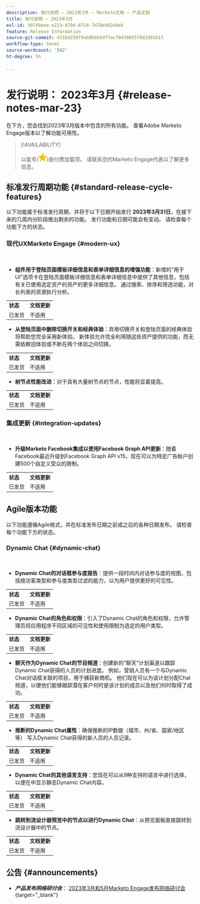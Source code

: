 ```yaml
---
description: 发行说明 — 2023年3月 — Marketo文档 — 产品文档
title: 发行说明 — 2023年3月
exl-id: 3074beee-e223-4794-8714-7d78e9d2d4eb
feature: Release Information
source-git-commit: 431bd258f9a68bbb9df7acf043085578d3d91b1f
workflow-type: tm+mt
source-wordcount: '582'
ht-degree: 5%

---
```


# 发行说明： 2023年3月 {#release-notes-mar-23}

在下方，您会找到2023年3月版本中包含的所有功能。 查看Adobe Marketo Engage版本以了解功能可用性。

>[!AVAILABILITY]
>
>以星号(![星形](assets/yellow-star.png))是付费加载项。 请联系您的Marketo Engage代表以了解更多信息。

## 标准发行周期功能 {#standard-release-cycle-features}

以下功能属于标准发行周期，并将于以下日期开始发行 **2023年3月31日**，在接下来的几周内分阶段推出剩余的功能。 发行功能和日期可能会有变动。 请检查每个功能下方的状态。

### 现代UXMarketo Engage {#modern-ux}

</br>

* **组件用于登陆页面模板详细信息和表单详细信息的增强功能**：新增的“用于UI”选项卡在登陆页面模板详细信息和表单详细信息中提供了其他信息，包括有关已使用选定资产的资产的更多详细信息。 通过搜索、排序和筛选功能，对长列表的资源执行分析。

<table> 
  <tr> 
   <td><b>状态</b></td>
   <td><b>文档更新</b></td>
  </tr>
  <tr> 
   <td>已发货</td>
   <td>不适用</td>
  </tr>
  </tbody>
</table>

* **从登陆页面中删除切换开关和经典体验**：弃用切换开关和登陆页面的经典体验将帮助您完全采用新体验。 新体验允许完全利用随这些资产提供的功能，而无需依赖旧体验或不断在两个体验之间切换。

<table> 
  <tr> 
   <td><b>状态</b></td>
   <td><b>文档更新</b></td>
  </tr>
  <tr> 
   <td>已发货</td>
   <td>不适用</td>
  </tr>
  </tbody>
</table>

* **树节点性能改进**：对于具有大量树节点的节点，性能将显着提高。

<table> 
  <tr> 
   <td><b>状态</b></td>
   <td><b>文档更新</b></td>
  </tr>
  <tr> 
   <td>已发货</td>
   <td>不适用</td>
  </tr>
  </tbody>
</table>

### 集成更新 {#integration-updates}

</br>

* **升级Marketo Facebook集成以使用Facebook Graph API更新**：随着Facebook最近升级到Facebook Graph API v15，现在可以为特定广告帐户创建500个自定义受众的限制。

<table> 
  <tr> 
   <td><b>状态</b></td>
   <td><b>文档更新</b></td>
  </tr>
  <tr> 
   <td>已发货</td>
   <td>不适用</td>
  </tr>
  </tbody>
</table>

## Agile版本功能

以下功能遵循Agile格式，并在标准发布日期之前或之后的各种日期发布。 请检查每个功能下方的状态。

### Dynamic Chat {#dynamic-chat}

</br>

* **Dynamic Chat的对话框参与度报告**：提供一段时间内对话参与度的视图，包括按访客类型和参与度类型过滤的能力，以为用户提供更好的可见性。

<table> 
  <tr> 
   <td><b>状态</b></td>
   <td><b>文档更新</b></td>
  </tr>
  <tr> 
   <td>已发货</td>
   <td>不适用</td>
  </tr>
  </tbody>
</table>

* **Dynamic Chat的角色和权限**：引入了Dynamic Chat的角色和权限，允许管理员将应用程序不同区域的可见性和使用限制为选定的用户类型。

<table> 
  <tr> 
   <td><b>状态</b></td>
   <td><b>文档更新</b></td>
  </tr>
  <tr> 
   <td>已发货</td>
   <td>不适用</td>
  </tr>
  </tbody>
</table>

* **聊天作为Dynamic Chat的节目频道**：创建新的“聊天”计划渠道以跟踪Dynamic Chat获得的人员的计划进度。 例如，营销人员有一个与Dynamic Chat对话框关联的项目，用于捕获新商机。 他们现在可以为该计划分配Chat频道，以便他们能够跟踪潜在客户何时是该计划的成员以及他们何时取得了成功。

<table> 
  <tr> 
   <td><b>状态</b></td>
   <td><b>文档更新</b></td>
  </tr>
  <tr> 
   <td>已发货</td>
   <td>不适用</td>
  </tr>
  </tbody>
</table>

* **推断的Dynamic Chat属性**：确保推断的IP数据（城市、州/省、国家/地区等） 写入Dynamic Chat获得的新人员的人员记录。

<table> 
  <tr> 
   <td><b>状态</b></td>
   <td><b>文档更新</b></td>
  </tr>
  <tr> 
   <td>已发货</td>
   <td>不适用</td>
  </tr>
  </tbody>
</table>

* **Dynamic Chat的其他语言支持**：您现在可以从9种支持的语言中进行选择，以便在中显示静态Dynamic Chat内容。

<table> 
  <tr> 
   <td><b>状态</b></td>
   <td><b>文档更新</b></td>
  </tr>
  <tr> 
   <td>已发货</td>
   <td>不适用</td>
  </tr>
  </tbody>
</table>

* **跳转到流设计器预览中的节点以进行Dynamic Chat**：从预览面板直接跳转到流设计器中的节点。

<table> 
  <tr> 
   <td><b>状态</b></td>
   <td><b>文档更新</b></td>
  </tr>
  <tr> 
   <td>已发货</td>
   <td>不适用</td>
  </tr>
  </tbody>
</table>

## 公告 {#announcements}

* **_产品发布网络研讨会_**： [2023年3月和5月Marketo Engage发布网络研讨会](https://engage.marketo.com/2023_March_May_Release_Webinar_OnDemandPage.html){target="_blank"}

